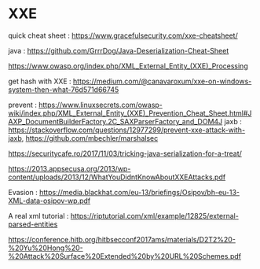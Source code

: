 # XXE

quick cheat sheet : https://www.gracefulsecurity.com/xxe-cheatsheet/

java : https://github.com/GrrrDog/Java-Deserialization-Cheat-Sheet

https://www.owasp.org/index.php/XML_External_Entity_(XXE)_Processing

get hash with XXE : https://medium.com/@canavaroxum/xxe-on-windows-system-then-what-76d571d66745

prevent : https://www.linuxsecrets.com/owasp-wiki/index.php/XML_External_Entity_(XXE)_Prevention_Cheat_Sheet.html#JAXP_DocumentBuilderFactory.2C_SAXParserFactory_and_DOM4J
jaxb : https://stackoverflow.com/questions/12977299/prevent-xxe-attack-with-jaxb, https://github.com/mbechler/marshalsec

https://securitycafe.ro/2017/11/03/tricking-java-serialization-for-a-treat/

https://2013.appsecusa.org/2013/wp-content/uploads/2013/12/WhatYouDidntKnowAboutXXEAttacks.pdf

Evasion : https://media.blackhat.com/eu-13/briefings/Osipov/bh-eu-13-XML-data-osipov-wp.pdf

A real xml tutorial : https://riptutorial.com/xml/example/12825/external-parsed-entities

https://conference.hitb.org/hitbsecconf2017ams/materials/D2T2%20-%20Yu%20Hong%20-%20Attack%20Surface%20Extended%20by%20URL%20Schemes.pdf


